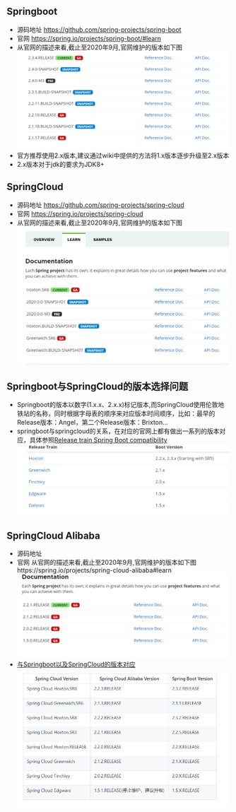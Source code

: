 ## Springboot
- 源码地址 https://github.com/spring-projects/spring-boot
- 官网 https://spring.io/projects/spring-boot/#learn
- 从官网的描述来看,截止至2020年9月,官网维护的版本如下图
![](./../imgs/Springboot-Version.png)
- 官方推荐使用2.x版本,建议通过wiki中提供的方法将1.x版本逐步升级至2.x版本
- 2.x版本对于jdk的要求为JDK8+

## SpringCloud
- 源码地址 https://github.com/spring-projects/spring-cloud
- 官网 https://spring.io/projects/spring-cloud
- 从官网的描述来看,截止至2020年9月,官网维护的版本如下图
![](./../imgs/SpringCloudVersion.png)

## Springboot与SpringCloud的版本选择问题
- Springboot的版本以数字(1.x.x、2.x.x)标记版本,而SpringCloud使用伦敦地铁站的名称，同时根据字母表的顺序来对应版本时间顺序，比如：最早的Release版本：Angel，第二个Release版本：Brixton...
- springboot与springcloud的关系，在对应的官网上都有做出一系列的版本对应，具体参照[Release train Spring Boot compatibility](https://spring.io/projects/spring-cloud/#overview)
  ![](./../imgs/springboot与springcloud对照关系.png)

## SpringCloud Alibaba
- 源码地址
- 官网 从官网的描述来看,截止至2020年9月,官网维护的版本如下图https://spring.io/projects/spring-cloud-alibaba#learn
![](./../imgs/SpringCloudAlibaba.png)
- [与Springboot以及SpringCloud的版本对应](https://github.com/alibaba/spring-cloud-alibaba/wiki/%E7%89%88%E6%9C%AC%E8%AF%B4%E6%98%8E)
![](./../imgs/SpringCloudAlibaba与Springboot以及SpringCloud的版本对应.png)